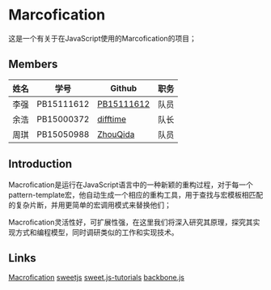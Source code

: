 # Marcofication

这是一个有关于在JavaScript使用的Marcofication的项目；

## Members
|     姓名         | 学号		 |             Github       							             |职务 |
| -------------| ------------- | ---------------------------------------------------------- |-----|
|       李强	|PB15111612|[PB15111612](https://github.com/PB15111612) |队员|
| 	余浩       |PB15000372| [difftime](https://github.com/difftime)     	    |队长|
| 	周琪       |PB15050988| [ZhouQida](https://github.com/ZhouQida) 	    |队员|

## Introduction
Macrofication是运行在JavaScript语言中的一种新颖的重构过程，对于每一个pattern-template宏，他自动生成一个相应的重构工具，用于查找与宏模板相匹配的复杂片断，并用更简单的宏调用模式来替换他们；

Macrofication灵活性好，可扩展性强，在这里我们将深入研究其原理，探究其实现方式和编程模型，同时调研类似的工作和实现技术。

## Links
[Macrofication](https://users.soe.ucsc.edu/~cormac/papers/16esop.pdf) 
[sweetjs](https://www.sweetjs.org/doc/tutorial) 
[sweet.js-tutorials](https://github.com/jlongster/sweet.js-tutorials) 
[backbone.js](http://backbonejs.org/) 